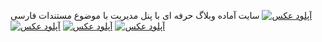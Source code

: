 سایت آماده وبلاگ حرفه ای با پنل مدیریت با موضوع مستندات فارسی 
<a href="https://uupload.ir/" target="_blank"><img src="https://s6.uupload.ir/files/image_2023-03-16_11-22-42_9wb8.png" border="0" alt="آپلود عکس" /></a>
<a href="https://uupload.ir/" target="_blank"><img src="https://s6.uupload.ir/files/image_2023-03-16_11-21-50_ezyr.png" border="0" alt="آپلود عکس" /></a>
<a href="https://uupload.ir/" target="_blank"><img src="https://s6.uupload.ir/files/image_2023-03-16_11-21-25_ldp0.png" border="0" alt="آپلود عکس" /></a>
<a href="https://uupload.ir/" target="_blank"><img src="https://s6.uupload.ir/files/image_2023-03-16_11-21-03_sjqu.png" border="0" alt="آپلود عکس" /></a>

